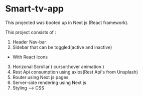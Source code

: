 # Smart-tv-app

This projected was booted up in Next js (React framework).

This project consists of :
 1. Header Nav-bar
 2. Sidebar that can be toggled(active and inactive)
   - With React Icons
 3. Horizonal Scrollar ( cursor:hover animation )
 4. Rest Api consumption using axios(Rest Api's from Unsplash)
 5. Router using Next js pages
 6. Server-side rendering using Next js 
 7. Styling --> CSS
